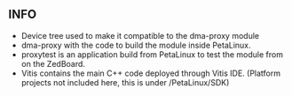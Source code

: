 ## INFO
* Device tree used to make it compatible to the dma-proxy module
* dma-proxy with the code to build the module inside PetaLinux.
* proxytest is an application build from PetaLinux to test the module from on the ZedBoard.
* Vitis contains the main C++ code deployed through Vitis IDE. (Platform projects not included here, this is under /PetaLinux/SDK)
